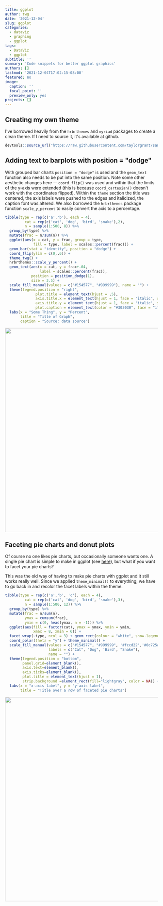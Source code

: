```yaml
---
title: ggplot
author: twg
date: '2021-12-04'
slug: ggplot
categories:
  - dataviz
  - graphing
  - ggplot
tags:
  - DataViz
  - ggplot
subtitle: ''
summary: 'Code snippets for better ggplot graphics'
authors: []
lastmod: '2021-12-04T17:02:15-08:00'
featured: no
image:
  caption: ''
  focal_point: ''
  preview_only: yes
projects: []
---
```






## Creating my own theme

I've borrowed heavily from the `hrbrthemes` and `myriad` packages to create a clean theme. If I need to source it, it's available at github. 


```r
devtools::source_url("https://raw.githubusercontent.com/taylorgrant/sandbox/master/theme_twg.R")
```

## Adding text to barplots with position = "dodge"

With grouped bar charts `position = "dodge"` is used and the `geom_text` function also needs to be put into the same position. Note some other aesthetic changes here -- `coord_flip()` was used and within that the limits of the y-axis were extended (this is because `coord_cartesian()` doesn't work with the coordinates flipped). Within the `theme` section the title was centered, the axis labels were pushed to the edges and italicized, the caption font was altered. We also borrowed the `hrbrthemes` package function `scale_y_percent` to easily convert the axis to a percentage.  


```r
tibble(type = rep(c('a','b'), each = 4),
         cat = rep(c('cat', 'dog', 'bird', 'snake'),2),
         n = sample(1:500, 8)) %>%
  group_by(type) %>%
  mutate(frac = n/sum(n)) %>%
  ggplot(aes(x = cat, y = frac, group = type, 
             fill = type, label = scales::percent(frac))) + 
  geom_bar(stat = "identity", position = "dodge") + 
  coord_flip(ylim = c(0,.6)) + 
  theme_twg() + 
  hrbrthemes::scale_y_percent() + 
  geom_text(aes(x = cat, y = frac+.04, 
                label = scales::percent(frac)),
            position = position_dodge(1),
            size = 3.5) +
  scale_fill_manual(values = c("#154577", "#999999"), name = "") + 
  theme(legend.position = "right",
              plot.title = element_text(hjust = .5),
              axis.title.x = element_text(hjust = 1, face = "italic", size = 8),
              axis.title.y = element_text(hjust = 1, face = 'italic', size = 8),
              plot.caption = element_text(color = "#303030", face = "italic")) + 
  labs(x = "Some Thing", y = "Percent",
       title = "Title of Graph",
       caption = "Source: data source")
```

<img src="{{< blogdown/postref >}}index.en_files/figure-html/unnamed-chunk-2-1.png" width="672" />

## Faceting pie charts and donut plots 

Of course no one likes pie charts, but occasionally someone wants one. A single pie chart is simple to make in ggplot (see [here](http://www.sthda.com/english/wiki/ggplot2-pie-chart-quick-start-guide-r-software-and-data-visualization)), but what if you want to facet your pie charts? 

This was the old way of having to make pie charts with ggplot and it still works really well. Since we applied `theme_minimal()` to everything, we have to go back in and recolor the facet labels within the theme.


```r
tibble(type = rep(c('a','b', 'c'), each = 4),
         cat = rep(c('cat', 'dog', 'bird', 'snake'),3),
         n = sample(1:500, 12)) %>%
  group_by(type) %>%
  mutate(frac = n/sum(n),
         ymax = cumsum(frac),
         ymin = c(0, head(ymax, n = -1))) %>%
  ggplot(aes(fill = factor(cat), ymax = ymax, ymin = ymin, 
             xmax = 8, xmin = 6)) +
  facet_wrap(~type, ncol = 3) + geom_rect(colour = "white", show.legend = TRUE) +
  coord_polar(theta = "y") + theme_minimal() + 
  scale_fill_manual(values = c("#154577", "#999999", '#fccd22','#0c725a'),
                    labels = c("Cat", "Dog", 'Bird', "Snake"),
                    name = "") + 
  theme(legend.position = "bottom",
        panel.grid=element_blank(),
        axis.text=element_blank(),
        axis.ticks=element_blank(),
        plot.title = element_text(hjust = 1),
        strip.background =element_rect(fill="lightgray", color = NA)) + 
  labs(x = "x-axis label", y = "y-axis label",
       title = "Title over a row of faceted pie charts")
```

<img src="{{< blogdown/postref >}}index.en_files/figure-html/unnamed-chunk-3-1.png" width="672" />
